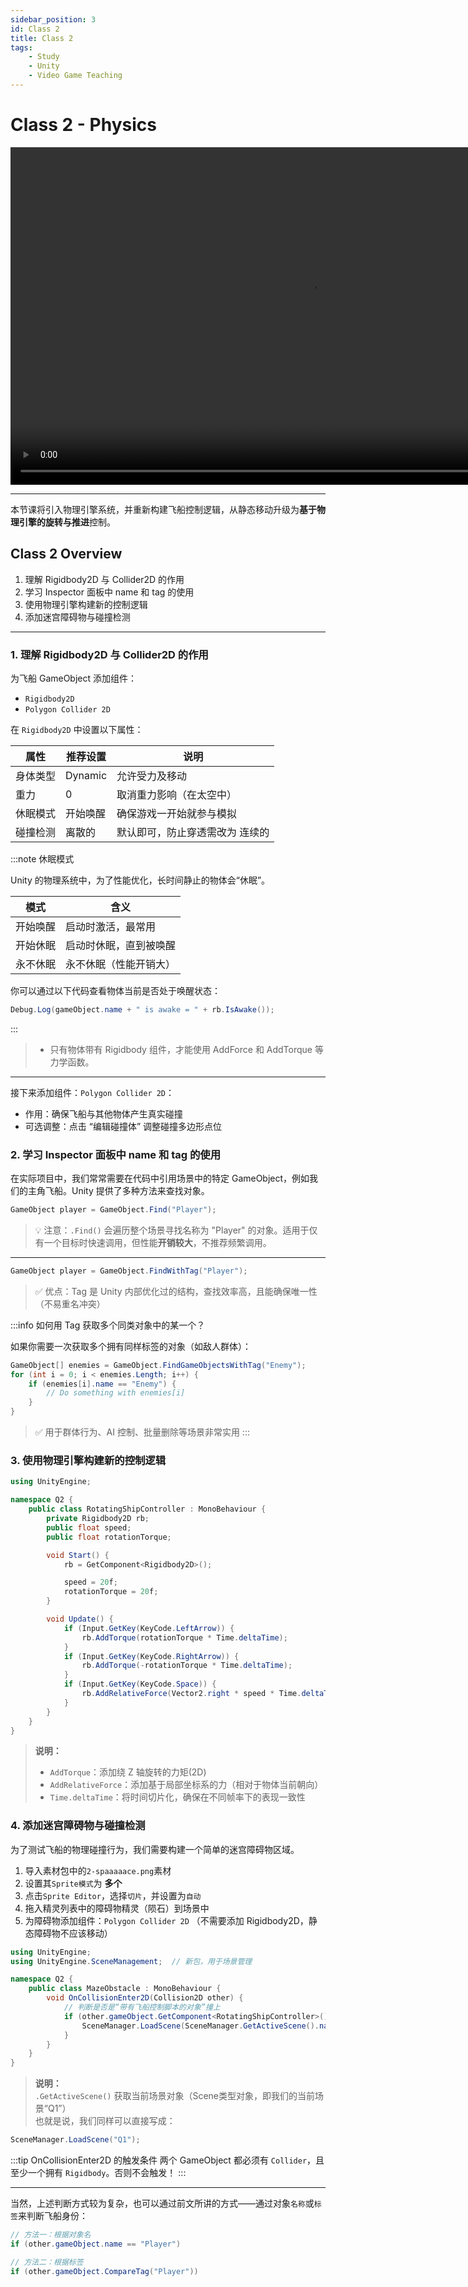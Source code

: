 ```yaml
---
sidebar_position: 3
id: Class 2
title: Class 2
tags:
    - Study
    - Unity
    - Video Game Teaching
---
```


# Class 2 - Physics

<video width="960" height="540" controls>
  <source src="https://pub-25034b877a7f48ba91623467da545f22.r2.dev/02_Physics.mp4" />
</video>

---

本节课将引入物理引擎系统，并重新构建飞船控制逻辑，从静态移动升级为**基于物理引擎的旋转与推进**控制。

## Class 2 Overview

1. 理解 Rigidbody2D 与 Collider2D 的作用
2. 学习 Inspector 面板中 name 和 tag 的使用
3. 使用物理引擎构建新的控制逻辑
4. 添加迷宫障碍物与碰撞检测

---

### 1. 理解 Rigidbody2D 与 Collider2D 的作用

为飞船 GameObject 添加组件：

- `Rigidbody2D`
- `Polygon Collider 2D`

在 `Rigidbody2D` 中设置以下属性：

| 属性     | 推荐设置 | 说明                            |
| -------- | -------- | ------------------------------- |
| 身体类型 | Dynamic  | 允许受力及移动                  |
| 重力     | 0        | 取消重力影响（在太空中）        |
| 休眠模式 | 开始唤醒 | 确保游戏一开始就参与模拟        |
| 碰撞检测 | 离散的   | 默认即可，防止穿透需改为 连续的 |

:::note 休眠模式

Unity 的物理系统中，为了性能优化，长时间静止的物体会“休眠”。

| 模式     | 含义                   |
| -------- | ---------------------- |
| 开始唤醒 | 启动时激活，最常用     |
| 开始休眠 | 启动时休眠，直到被唤醒 |
| 永不休眠 | 永不休眠（性能开销大） |

你可以通过以下代码查看物体当前是否处于唤醒状态：

```csharp
Debug.Log(gameObject.name + " is awake = " + rb.IsAwake());
```

:::

> - 只有物体带有 Rigidbody 组件，才能使用 AddForce 和 AddTorque 等力学函数。

---

接下来添加组件：`Polygon Collider 2D`：

- 作用：确保飞船与其他物体产生真实碰撞
- 可选调整：点击 “编辑碰撞体” 调整碰撞多边形点位

### 2. 学习 Inspector 面板中 name 和 tag 的使用

在实际项目中，我们常常需要在代码中引用场景中的特定 GameObject，例如我们的主角飞船。Unity 提供了多种方法来查找对象。

```csharp title="方法一：根据名称查找"
GameObject player = GameObject.Find("Player");
```

> 💡 注意：`.Find()` 会遍历整个场景寻找名称为 "Player" 的对象。适用于仅有一个目标时快速调用，但性能**开销较大**，不推荐频繁调用。

---

```csharp title="方法二：根据标签查找"
GameObject player = GameObject.FindWithTag("Player");
```

> ✅ 优点：Tag 是 Unity 内部优化过的结构，查找效率高，且能确保唯一性（不易重名冲突）

:::info 如何用 Tag 获取多个同类对象中的某一个？

如果你需要一次获取多个拥有同样标签的对象（如敌人群体）：

```csharp
GameObject[] enemies = GameObject.FindGameObjectsWithTag("Enemy");
for (int i = 0; i < enemies.Length; i++) {
    if (enemies[i].name == "Enemy") {
        // Do something with enemies[i]
    }
}
```

> ✅ 用于群体行为、AI 控制、批量删除等场景非常实用
> :::

### 3. 使用物理引擎构建新的控制逻辑

```csharp title="路径建议：Assets/Q2/Code/RotatingShipController.cs"
using UnityEngine;

namespace Q2 {
    public class RotatingShipController : MonoBehaviour {
        private Rigidbody2D rb;
        public float speed;
        public float rotationTorque;

        void Start() {
            rb = GetComponent<Rigidbody2D>();

            speed = 20f;
            rotationTorque = 20f;
        }

        void Update() {
            if (Input.GetKey(KeyCode.LeftArrow)) {
                rb.AddTorque(rotationTorque * Time.deltaTime);
            }
            if (Input.GetKey(KeyCode.RightArrow)) {
                rb.AddTorque(-rotationTorque * Time.deltaTime);
            }
            if (Input.GetKey(KeyCode.Space)) {
                rb.AddRelativeForce(Vector2.right * speed * Time.deltaTime);
            }
        }
    }
}
```

> **说明：**
>
> - `AddTorque`：添加绕 Z 轴旋转的力矩(2D)
> - `AddRelativeForce`：添加基于局部坐标系的力（相对于物体当前朝向）
> - `Time.deltaTime`：将时间切片化，确保在不同帧率下的表现一致性

### 4. 添加迷宫障碍物与碰撞检测

为了测试飞船的物理碰撞行为，我们需要构建一个简单的迷宫障碍物区域。

1. 导入素材包中的`2-spaaaaace.png`素材
2. 设置其`Sprite模式`为 **多个**
3. 点击`Sprite Editor`，选择`切片`，并设置为`自动`
4. 拖入精灵列表中的障碍物精灵（陨石）到场景中
5. 为障碍物添加组件：`Polygon Collider 2D` （不需要添加 Rigidbody2D，静态障碍物不应该移动）

```csharp title="Assets/Q2/Code/MazeObstacle.cs"
using UnityEngine;
using UnityEngine.SceneManagement;  // 新包，用于场景管理

namespace Q2 {
    public class MazeObstacle : MonoBehaviour {
        void OnCollisionEnter2D(Collision2D other) {
            // 判断是否是“带有飞船控制脚本的对象”撞上
            if (other.gameObject.GetComponent<RotatingShipController>() != null) {
                SceneManager.LoadScene(SceneManager.GetActiveScene().name);
            }
        }
    }
}
```

> **说明：**  
> `.GetActiveScene()` 获取当前场景对象（Scene类型对象，即我们的当前场景“Q1”）  
> 也就是说，我们同样可以直接写成：

```csharp
SceneManager.LoadScene("Q1");
```

:::tip OnCollisionEnter2D 的触发条件
两个 GameObject 都必须有 `Collider`，且至少一个拥有 `Rigidbody`。否则不会触发！
:::

---

当然，上述判断方式较为复杂，也可以通过前文所讲的方式——通过对象`名称`或`标签`来判断飞船身份：

```csharp
// 方法一：根据对象名
if (other.gameObject.name == "Player")

// 方法二：根据标签
if (other.gameObject.CompareTag("Player"))
```
